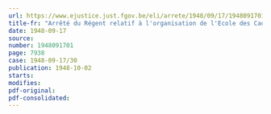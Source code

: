 ```yaml
---
url: https://www.ejustice.just.fgov.be/eli/arrete/1948/09/17/1948091701/justel
title-fr: "Arrêté du Régent relatif à l'organisation de l'Ecole des Cadets"
date: 1948-09-17
source:
number: 1948091701
page: 7938
case: 1948-09-17/30
publication: 1948-10-02
starts:
modifies:
pdf-original:
pdf-consolidated:
---
```


